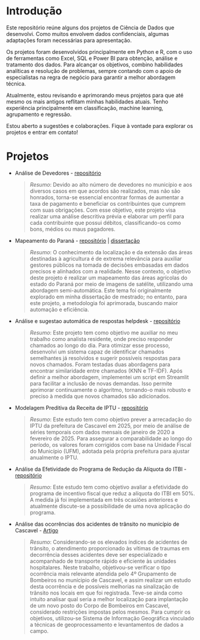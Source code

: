 # Introdução 
Este repositório reúne alguns dos projetos de Ciência de Dados que desenvolvi. Como muitos envolvem dados confidenciais, algumas adaptações foram necessárias para apresentação.

Os projetos foram desenvolvidos principalmente em Python e R, com o uso de ferramentas como Excel, SQL e Power BI para obtenção, análise e tratamento dos dados. Para alcançar os objetivos, combino habilidades analíticas e resolução de problemas, sempre contando com o apoio de especialistas na regra de negócio para garantir a melhor abordagem técnica.

Atualmente, estou revisando e aprimorando meus projetos para que até mesmo os mais antigos reflitam minhas habilidades atuais. Tenho experiência principalmente em classificação, machine learning, agrupamento e regressão.

Estou aberto a sugestões e colaborações. Fique à vontade para explorar os projetos e entrar em contato!

# Projetos
- Análise de Devedores - [repositório](https://github.com/WevertonVerica/An-lise-de-devedores) 

  > *Resumo*: Devido ao alto número de devedores no município e aos diversos casos em que acordos são realizados, mas não são honrados, torna-se essencial encontrar formas de aumentar a taxa de pagamento e beneficiar os contribuintes que cumprem com suas obrigações. Com esse objetivo, este projeto visa realizar uma análise descritiva prévia e elaborar um perfil para cada contribuinte que possui débitos, classificando-os como bons, médios ou maus pagadores.

- Mapeamento do Paraná - [repositório](https://github.com/WevertonVerica/Mapeamento_Parana) | [dissertação](https://tede.unioeste.br/bitstream/tede/3916/5/Weverton_Verica2018.pdf)

  > *Resumo*: O conhecimento da localização e da extensão das áreas destinadas à agricultura é de extrema relevância para auxiliar gestores públicos na tomada de decisões embasadas em dados precisos e alinhados com a realidade. Nesse contexto, o objetivo deste projeto é realizar um mapeamento das áreas agrícolas do estado do Paraná por meio de imagens de satélite, utilizando uma abordagem semi-automática. Este tema foi originalmente explorado em minha dissertação de mestrado; no entanto, para este projeto, a metodologia foi aprimorada, buscando maior automação e eficiência.

- Análise e sugestao automática de respostas helpdesk - [repositório](https://github.com/WevertonVerica/Analise-e-Sugestao-Automatica-de-Respostas) 

  > *Resumo*: Este projeto tem como objetivo me auxiliar no meu trabalho como analista residente, onde preciso responder chamados ao longo do dia. Para otimizar esse processo, desenvolvi um sistema capaz de identificar chamados semelhantes já resolvidos e sugerir possíveis respostas para novos chamados. Foram testadas duas abordagens para encontrar similaridade entre chamados (KNN e TF-IDF). Após definir a melhor abordagem, implementei um script em Streamlit para facilitar a inclusão de novas demandas. Isso permite aprimorar continuamente o algoritmo, tornando-o mais robusto e preciso à medida que novos chamados são adicionados.
  >
- Modelagem Preditiva da Receita de IPTU - [repositório](https://github.com/WevertonVerica/Previs-o_de_IPTU_2025) 

  > *Resumo*: Este estudo tem como objetivo prever a arrecadação do IPTU da prefeitura de Cascavel em 2025, por meio de análise de séries temporais com dados mensais de janeiro de 2020 a fevereiro de 2025. Para assegurar a comparabilidade ao longo do período, os valores foram corrigidos com base na Unidade Fiscal do Município (UFM), adotada pela própria prefeitura para ajustar anualmente o IPTU.
  > 
- Análise da Efetividade do Programa de Redução da Alíquota do ITBI - [repositório](https://github.com/WevertonVerica/AnalisedeviabilidadeITBI) 

  > *Resumo*: Este estudo tem como objetivo avaliar a efetividade do programa de incentivo fiscal que reduz a alíquota do ITBI em 50%. A medida já foi 
implementada em três ocasiões anteriores e atualmente discute-se a possibilidade de uma nova aplicação do programa.
  >
- Análise das ocorrências dos acidentes de trânsito no município de Cascavel - [Artigo](https://seer.pucgoias.edu.br/index.php/baru/article/view/8149/4670) 

  > *Resumo*: Considerando-se os elevados índices de acidentes de trânsito, o atendimento proporcionado às vítimas de traumas em decorrência desses acidentes deve ser especializado e acompanhado de transporte rápido e eficiente às unidades hospitalares. Neste trabalho, objetivou-se verificar o tipo ocorrência mais relevante atendida pelo 4º Grupamento de Bombeiros no munícipio de Cascavel, e assim realizar um estudo desta ocorrência e de possíveis melhorias na sinalização de trânsito nos locais em que foi registrada. Teve-se ainda como intuito analisar qual seria a melhor localização para implantação de um novo posto do Corpo de Bombeiros em Cascavel, considerado restrições impostas pelos mesmos. Para cumprir os objetivos, utilizou-se Sistema de Informação Geográfica vinculado a técnicas de geoprocessamento e levantamentos de dados a campo.
  

  
